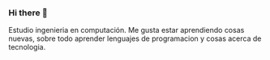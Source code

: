 ### Hi there 👋

Estudio ingenieria en computación.
Me gusta estar aprendiendo cosas nuevas, sobre todo aprender lenguajes de programacion y cosas acerca de tecnologia.
<!--
**javrr-ui/javrr-ui** is a ✨ _special_ ✨ repository because its `README.md` (this file) appears on your GitHub profile.

Here are some ideas to get you started:

- 🔭 I’m currently working on ...
- 🌱 I’m currently learning ...
- 👯 I’m looking to collaborate on ...
- 🤔 I’m looking for help with ...
- 💬 Ask me about ...
- 📫 How to reach me: ...
- 😄 Pronouns: ...
- ⚡ Fun fact: ...
-->

